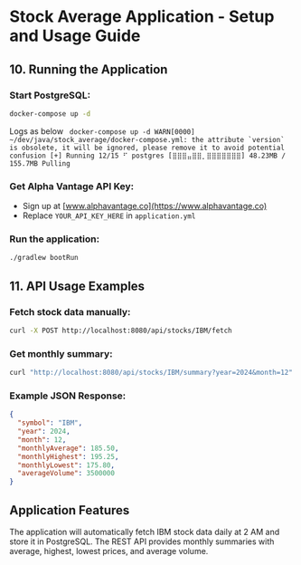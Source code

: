 # Stock Average Application - Setup and Usage Guide

## 10. Running the Application

### Start PostgreSQL:
```bash
docker-compose up -d
```

Logs as below 
``
docker-compose up -d
WARN[0000] ~/dev/java/stock_average/docker-compose.yml: the attribute `version` is obsolete, it will be ignored, please remove it to avoid potential confusion
[+] Running 12/15
⠋ postgres [⣿⣿⣿⣤⣿⣿⡀⣿⣿⣿⣿⣿⣿⣿] 48.23MB / 155.7MB Pulling``

### Get Alpha Vantage API Key:
- Sign up at [www.alphavantage.co](https://www.alphavantage.co)
- Replace `YOUR_API_KEY_HERE` in `application.yml`

### Run the application:
```bash
./gradlew bootRun
```

## 11. API Usage Examples

### Fetch stock data manually:
```bash
curl -X POST http://localhost:8080/api/stocks/IBM/fetch
```

### Get monthly summary:
```bash
curl "http://localhost:8080/api/stocks/IBM/summary?year=2024&month=12"
```

### Example JSON Response:
```json
{
  "symbol": "IBM",
  "year": 2024,
  "month": 12,
  "monthlyAverage": 185.50,
  "monthlyHighest": 195.25,
  "monthlyLowest": 175.80,
  "averageVolume": 3500000
}
```

## Application Features

The application will automatically fetch IBM stock data daily at 2 AM and store it in PostgreSQL. The REST API provides monthly summaries with average, highest, lowest prices, and average volume.